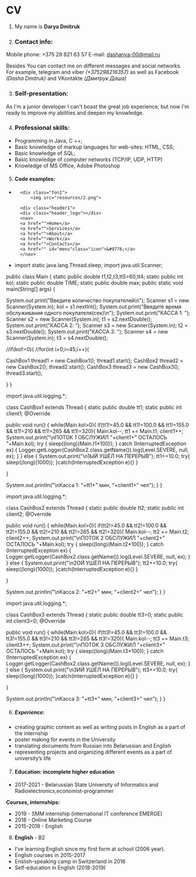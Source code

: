 # CV
1. My name is **Darya Dmitruk**

2. ### Contact info:
Mobile phone: +375 29 821 63 57 
E-mail:  dashanya-00@mail.ru

Besides You can contact me on different messages and social networks.
For example, telegram and viber *(+375298216357)* as well as Facebook *(Dasha Dmitruk)* and VKontakte *(Дмитрук Даша)*

3. ### Self-presentation:
As I'm a junior developer I can't boast the great job experience, but now I'm ready to improve my abilities and deepen my knowledge.

4. ### Professional skills:
* Programming in Java,  C ++; 
* Basic knowledge of markup languages for web-sites: HTML, CSS; 
* Basic knowledge of SQL;
* Basic knowledge of computer networks (TCP/IP, UDP, HTTP)
* Knowledge of MS Office, Adobe Photoshop
5. #### Code examples:
* 
        <div class="fon1">
            <img src="resources/2.png">

        <div class="header1">
        <div class="header_logo"></div>
        <nav>
        <a href="">Home</a>
        <a href="">Services</a>
        <a href="">About</a>
        <a href="">Work</a>
        <a href="">Contacts</a>
        <a href="" id="menu"class="icon">&#9776;</a>
        </nav>
* import static java.lang.Thread.sleep;
import java.util.Scanner;


public class Main { 
static public double t1,t2,t3,tt5=60,tt4; 
static public int kol; 
static public double TIME; 
static public double max; 
public static void main(String[] args) { 

System.out.print("Введите количество покупателей\n"); 
Scanner s1 = new Scanner(System.in); 
kol = s1.nextInt(); 
System.out.print("Введите время обслуживания одного покупателя(сек)\n"); 
System.out.print("КАССА 1: "); 
Scanner s2 = new Scanner(System.in); 
t1 = s2.nextDouble(); 
System.out.print("КАССА 2: "); 
Scanner s3 = new Scanner(System.in); 
t2 = s3.nextDouble(); 
System.out.print("КАССА 3: "); 
Scanner s4 = new Scanner(System.in); 
t3 = s4.nextDouble(); 

//if(kol!=0){ 
//for(int i=0;i<45;i++){ 

CashBox1 thread1 = new CashBox1(); 
thread1.start(); 
CashBox2 thread2 = new CashBox2(); 
thread2.start(); 
CashBox3 thread3 = new CashBox3(); 
thread3.start(); 


}
}




import java.util.logging.*;

class CashBox1 extends Thread { 
static public double tt1; 
static public int client1; 
@Override 

public void run() { 
while(Main.kol>0){ 
if(tt1!=45.0 && tt1!=100.0 && tt1!=155.0 && tt1!=210 && tt1!=265 && tt1!=320){ 
Main.kol--; 
tt1 += Main.t1; 
client1++; 
System.out.print("\nПОТОК 1 ОБСЛУЖИЛ "+client1+" ОСТАЛОСЬ "+Main.kol); 
try {
        sleep((long)(Main.t1*100));
    } catch (InterruptedException ex) {
        Logger.getLogger(CashBox2.class.getName()).log(Level.SEVERE, null, ex);
    }
}
else {
    System.out.print("\n1ЫЙ УШЁЛ НА ПЕРЕРЫВ");
    tt1+=10.0;
    try{ 
    sleep((long)(1000)); 
}catch(InterruptedException e){} 
} 
    
}


System.out.println("\nКасса 1: "+tt1+" мин, "+client1+" чел");
}
} 




import java.util.logging.*;

class CashBox2 extends Thread { 
static public double tt2; 
static public int client2;
@Override 

public void run() { 
while(Main.kol>0){ 
if(tt2!=45.0 && tt2!=100.0 && tt2!=155.0 && tt2!=210 && tt2!=265 && tt2!=320){ 
Main.kol--; 
tt2 += Main.t2; 
client2++; 
System.out.print("\nПОТОК 2 ОБСЛУЖИЛ "+client2+" ОСТАЛОСЬ "+Main.kol); 
try {
        sleep((long)(Main.t2*100));
    } catch (InterruptedException ex) {
        Logger.getLogger(CashBox2.class.getName()).log(Level.SEVERE, null, ex);
    }
}
else {
    System.out.print("\n2ОЙ УШЁЛ НА ПЕРЕРЫВ");
    tt2+=10.0;
    try{ 
    sleep((long)(1000)); 
}catch(InterruptedException e){} 
} 
    
}


System.out.println("\nКасса 2: "+tt2+" мин, "+client2+" чел");
}
} 





import java.util.logging.*;

class CashBox3 extends Thread { 
static public double tt3=0; 
static public int client3=0; 
@Override 

public void run() { 
while(Main.kol>0){ 
if(tt3!=45.0 && tt3!=100.0 && tt3!=155.0 && tt3!=210 && tt3!=265 && tt3!=320){ 
Main.kol--; 
tt3 += Main.t3; 
client3++; 
System.out.print("\nПОТОК 3 ОБСЛУЖИЛ "+client3+" ОСТАЛОСЬ "+Main.kol); 
try {
        sleep((long)(Main.t3*100));
    } catch (InterruptedException ex) {
        Logger.getLogger(CashBox2.class.getName()).log(Level.SEVERE, null, ex);
    }
}
else {
    System.out.print("\n3ИЙ УШЁЛ НА ПЕРЕРЫВ");
    tt3+=10.0;
    try{ 
    sleep((long)(1000)); 
}catch(InterruptedException e){} 
} 
    
}


System.out.println("\nКасса 3: "+tt3+" мин, "+client3+" чел");
}
} 

6. ##### Experience:
-   creating graphic content as well as writing posts in English as a part of the internship
-	poster making for events in the University
-	translating documents from Russian into Belarussian and English
-	representing projects and organizing different events as a part of university’s life

7. #### Education: incomplete higher education
- 2017-2021	- Belarussian State University of Informatics and Radioelectronics,economist-programmer

**Courses, internships:**
- 2019 - SMM internship (international IT conference EMERGE)
- 2018 - Online Marketing Course
- 2015-2018 - English	

8. **English** - B2
- I've learning English since my first form at school (2006 year). 
- English courses in 2015-2017
- Enslish-speaking camp in Switzerland in 2016
- Self-education in English (2018-2019)